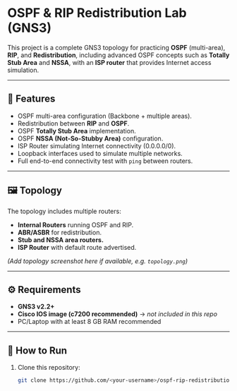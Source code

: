 # OSPF & RIP Redistribution Lab (GNS3)

This project is a complete GNS3 topology for practicing **OSPF** (multi-area), **RIP**, and **Redistribution**, including advanced OSPF concepts such as **Totally Stub Area** and **NSSA**, with an **ISP router** that provides Internet access simulation.

---

## 📖 Features
- OSPF multi-area configuration (Backbone + multiple areas).
- Redistribution between **RIP** and **OSPF**.
- OSPF **Totally Stub Area** implementation.
- OSPF **NSSA (Not-So-Stubby Area)** configuration.
- ISP Router simulating Internet connectivity (0.0.0.0/0).
- Loopback interfaces used to simulate multiple networks.
- Full end-to-end connectivity test with `ping` between routers.

---

## 🖼️ Topology
The topology includes multiple routers:
- **Internal Routers** running OSPF and RIP.  
- **ABR/ASBR** for redistribution.  
- **Stub and NSSA area routers.**  
- **ISP Router** with default route advertised.

*(Add topology screenshot here if available, e.g. `topology.png`)*

---

## ⚙️ Requirements
- **GNS3 v2.2+**
- **Cisco IOS image (c7200 recommended)** → *not included in this repo*  
- PC/Laptop with at least 8 GB RAM recommended

---

## 🚀 How to Run
1. Clone this repository:
   ```bash
   git clone https://github.com/<your-username>/ospf-rip-redistribution-lab.git
